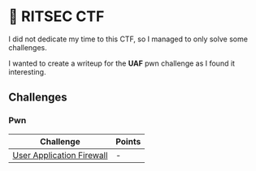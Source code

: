 # 🐯 RITSEC CTF

I did not dedicate my time to this CTF, so I managed to only solve some challenges.

I wanted to create a writeup for the **UAF** pwn challenge as I found it interesting.

## Challenges

### Pwn

| Challenge                                                                           | Points |
| ----------------------------------------------------------------------------------- | ------ |
| [User Application Firewall](../../2023/ritsec-ctf/pwn/user-application-firewall.md) | -      |
